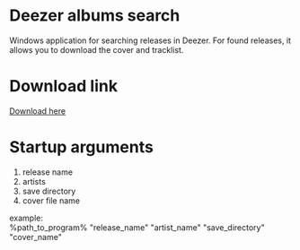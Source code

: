 # Deezer albums search
Windows application for searching releases in Deezer. For found releases, it allows you to download the cover and tracklist.

# Download link
[Download here](https://github.com/jakubkastner/deezer-albums-search/raw/master/deezer-albums-search_installer/Debug/deezer-albums-search_installer.msi)

# Startup arguments
1. release name
2. artists
3. save directory
4. cover file name

example:  
%path_to_program% "release_name" "artist_name" "save_directory" "cover_name"
